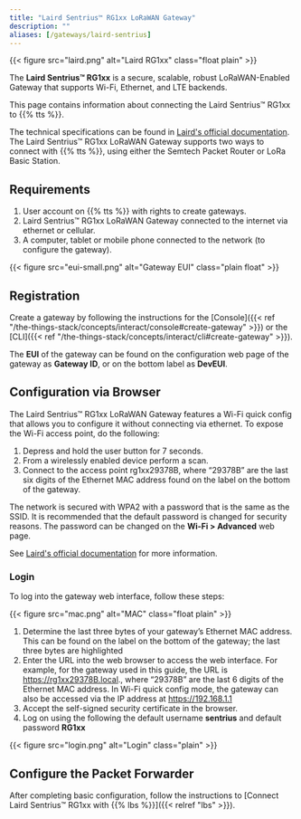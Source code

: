 ```yaml
---
title: "Laird Sentrius™ RG1xx LoRaWAN Gateway"
description: ""
aliases: [/gateways/laird-sentrius]
---
```


{{< figure src="laird.png" alt="Laird RG1xx" class="float plain" >}}

The **Laird Sentrius™ RG1xx** is a secure, scalable, robust LoRaWAN-Enabled Gateway that supports Wi-Fi, Ethernet, and LTE backends.

This page contains information about connecting the Laird Sentrius™ RG1xx to {{% tts %}}.

<!--more-->

The technical specifications can be found in [Laird's official documentation](https://www.lairdconnect.com/wireless-modules/lorawan-solutions/sentrius-rg1xx-lorawan-gateway-wi-fi-ethernet-optional-lte-us-only#documentation). The Laird Sentrius™ RG1xx LoRaWAN Gateway supports two ways to connect with {{% tts %}}, using either the Semtech Packet Router or LoRa Basic Station.

## Requirements

1. User account on {{% tts %}} with rights to create gateways.
2. Laird Sentrius™ RG1xx LoRaWAN Gateway connected to the internet via ethernet or cellular.
3. A computer, tablet or mobile phone connected to the network (to configure the gateway).

{{< figure src="eui-small.png" alt="Gateway EUI" class="plain float" >}}

## Registration

Create a gateway by following the instructions for the [Console]({{< ref "/the-things-stack/concepts/interact/console#create-gateway" >}}) or the [CLI]({{< ref "/the-things-stack/concepts/interact/cli#create-gateway" >}}).

The **EUI** of the gateway can be found on the configuration web page of the gateway as **Gateway ID**, or on the bottom label as **DevEUI**.

## Configuration via Browser

The Laird Sentrius™ RG1xx LoRaWAN Gateway features a Wi-Fi quick config that allows you to configure it without connecting via ethernet. To expose the Wi-Fi access point, do the following:

1. Depress and hold the user button for 7 seconds.
2. From a wirelessly enabled device perform a scan.
3. Connect to the access point rg1xx29378B, where “29378B” are the last six digits of the Ethernet MAC address found on the label on the bottom of the gateway.

The network is secured with WPA2 with a password that is the same as the SSID.  It is recommended that the default password is changed for security reasons.  The password can be changed on the **Wi-Fi > Advanced** web page.

See [Laird's official documentation](https://www.lairdconnect.com/wireless-modules/lorawan-solutions/sentrius-rg1xx-lorawan-gateway-wi-fi-ethernet-optional-lte-us-only#documentation) for more information.

### Login

To log into the gateway web interface, follow these steps:

{{< figure src="mac.png" alt="MAC" class="float plain" >}}

1. Determine the last three bytes of your gateway’s Ethernet MAC address. This can be found on the label on the bottom of the gateway; the last three bytes are highlighted
2. Enter the URL into the web browser to access the web interface. For example, for the gateway used in this guide, the URL is https://rg1xx29378B.local., where “29378B” are the last 6 digits of the Ethernet MAC address. In Wi-Fi quick config mode, the gateway can also be accessed via the IP address at https://192.168.1.1 
3. Accept the self-signed security certificate in the browser.
4. Log on using the following the default username **sentrius** and default password **RG1xx**

{{< figure src="login.png" alt="Login" class="plain" >}}

## Configure the Packet Forwarder

After completing basic configuration, follow the instructions to [Connect Laird Sentrius™ RG1xx with {{% lbs %}}]({{< relref "lbs" >}}).
